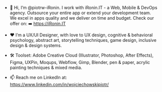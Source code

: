 - 👋 Hi, I’m @piotrw-iRonin. I work with iRonin.IT - a Web, Mobile & DevOps agency. Outsource your entire app or extend your development team. We excel in apps quality and we deliver on time and budget. Check our offer on: ➡️ https://iRonin.IT

- ❤ I’m a UX/UI Designer, with love to UX design, cognitive & behavioral psychology, abstract art, storytelling techniques, game design, inclusive design & design systems.
- 🛠️ Toolset: Adobe Creative Cloud (Illustrator, Photoshop, After Effects), Figma, UXPin, Moqups, Webflow, Gimp, Blender, pen & paper, acrylic painting techniques & mixed media.
- 📫 Reach me on LinkedIn at: https://www.linkedin.com/in/wojciechowskipiotr/



<!---
piotrw-iRonin/piotrw-iRonin is a ✨ special ✨ repository because its `README.md` (this file) appears on your GitHub profile.
You can click the Preview link to take a look at your changes.
--->
